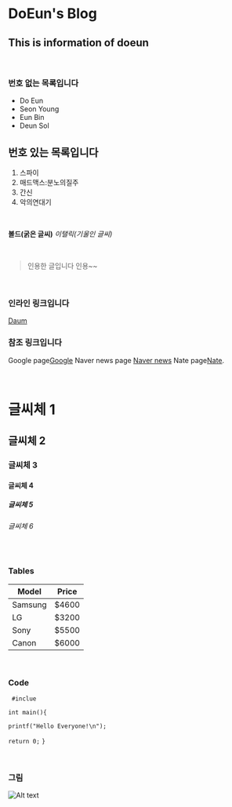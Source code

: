 

DoEun's Blog
===============

This is information of doeun 
--------------------
<br> 

### 번호  없는 목록입니다
* Do Eun
* Seon Young
* Eun Bin
* Deun Sol

## 번호  있는 목록입니다
1. 스파이 
2. 매드맥스:분노의질주
3. 간신
4. 악의연대기


<br>


**볼드(굵은 글씨)**
*이탤릭(기울인 글씨)*

<br> 

>인용한 글입니다
>인용~~
>

<br>

### 인라인 링크입니다
[Daum](http://www.daum.net)


### 참조 링크입니다

Google page[Google][1] Naver news page [Naver news][2] Nate page[Nate][3].

[1]:http://google.com/ "Google"
[2]:http://news.naver.com/ "Naver news"
[3]:http://www.nate.com/ "Nate"

<br> 

# 글씨체 1

## 글씨체 2

### 글씨체 3

#### 글씨체 4

##### 글씨체 5

###### 글씨체 6 
<br> 

### Tables

Model      |   Price
-----------| ----------
Samsung    |   $4600
LG         |   $3200
Sony       |   $5500
Canon      |   $6000

<br> 

### Code

` #inclue`
 
`int main(){`

`printf("Hello Everyone!\n");`
	
`return 0;`
`}`

<br>

### 그림

![Alt text](http://mimgnews1.naver.net/image/144/2015/05/18/l_2015051802001189100202851_99_20150518083302.jpg?type=w540)
